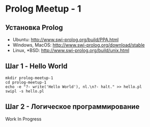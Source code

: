 # Prolog Meetup - 1

## Установка Prolog

- Ubuntu: http://www.swi-prolog.org/build/PPA.html
- Windows, MacOS: http://www.swi-prolog.org/download/stable
- Linux, *BSD: http://www.swi-prolog.org/build/unix.html

## Шаг 1 - Hello World

    mkdir prolog-meetup-1
    cd prolog-meetup-1
    echo -e "?- write('Hello World'), nl.\n?- halt." >> hello.pl 
    swipl -s hello.pl

## Шаг 2 - Логическое программирование

Work In Progress